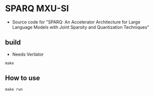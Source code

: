 # SPARQ MXU-SI 
* Source code for "SPARQ: An Accelerator Architecture for Large Language Models with Joint Sparsity and Quantization Techniques"

## build
* Needs Verilator
```console
make
```

## How to use
```console
make run
```



